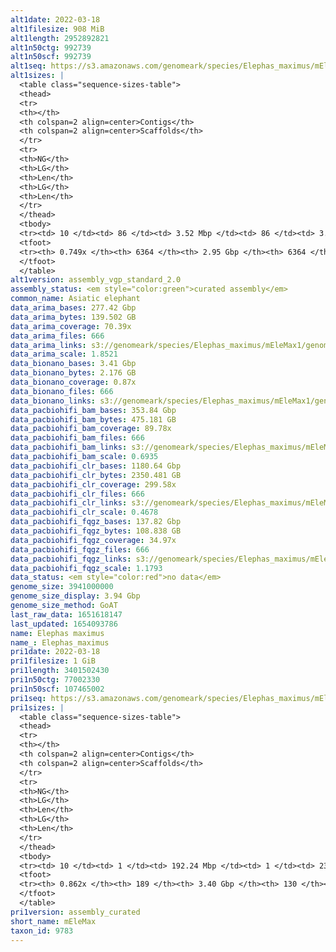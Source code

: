 ```yaml
---
alt1date: 2022-03-18
alt1filesize: 908 MiB
alt1length: 2952892821
alt1n50ctg: 992739
alt1n50scf: 992739
alt1seq: https://s3.amazonaws.com/genomeark/species/Elephas_maximus/mEleMax1/assembly_vgp_standard_2.0/mEleMax1.alt.asm.20220318.fasta.gz
alt1sizes: |
  <table class="sequence-sizes-table">
  <thead>
  <tr>
  <th></th>
  <th colspan=2 align=center>Contigs</th>
  <th colspan=2 align=center>Scaffolds</th>
  </tr>
  <tr>
  <th>NG</th>
  <th>LG</th>
  <th>Len</th>
  <th>LG</th>
  <th>Len</th>
  </tr>
  </thead>
  <tbody>
  <tr><td> 10 </td><td> 86 </td><td> 3.52 Mbp </td><td> 86 </td><td> 3.52 Mbp </td></tr>  <tr><td> 20 </td><td> 218 </td><td> 2.52 Mbp </td><td> 218 </td><td> 2.52 Mbp </td></tr>  <tr><td> 30 </td><td> 398 </td><td> 1.89 Mbp </td><td> 398 </td><td> 1.89 Mbp </td></tr>  <tr><td> 40 </td><td> 641 </td><td> 1.39 Mbp </td><td> 641 </td><td> 1.39 Mbp </td></tr>  <tr style="background-color:#cccccc;"><td> 50 </td><td> 976 </td><td> 0.99 Mbp </td><td> 976 </td><td> 0.99 Mbp </td></tr>  <tr><td> 60 </td><td> 1475 </td><td> 0.61 Mbp </td><td> 1475 </td><td> 0.61 Mbp </td></tr>  <tr><td> 70 </td><td> 2590 </td><td> 148.31 Kbp </td><td> 2590 </td><td> 148.31 Kbp </td></tr>  <tr><td> 80 </td><td> 0 </td><td>  </td><td> 0 </td><td>  </td></tr>  <tr><td> 90 </td><td> 0 </td><td>  </td><td> 0 </td><td>  </td></tr>  <tr><td> 100 </td><td> 0 </td><td>  </td><td> 0 </td><td>  </td></tr>  </tbody>
  <tfoot>
  <tr><th> 0.749x </th><th> 6364 </th><th> 2.95 Gbp </th><th> 6364 </th><th> 2.95 Gbp </th></tr>
  </tfoot>
  </table>
alt1version: assembly_vgp_standard_2.0
assembly_status: <em style="color:green">curated assembly</em>
common_name: Asiatic elephant
data_arima_bases: 277.42 Gbp
data_arima_bytes: 139.502 GB
data_arima_coverage: 70.39x
data_arima_files: 666
data_arima_links: s3://genomeark/species/Elephas_maximus/mEleMax1/genomic_data/arima/<br>
data_arima_scale: 1.8521
data_bionano_bases: 3.41 Gbp
data_bionano_bytes: 2.176 GB
data_bionano_coverage: 0.87x
data_bionano_files: 666
data_bionano_links: s3://genomeark/species/Elephas_maximus/mEleMax1/genomic_data/bionano/<br>
data_pacbiohifi_bam_bases: 353.84 Gbp
data_pacbiohifi_bam_bytes: 475.181 GB
data_pacbiohifi_bam_coverage: 89.78x
data_pacbiohifi_bam_files: 666
data_pacbiohifi_bam_links: s3://genomeark/species/Elephas_maximus/mEleMax1/genomic_data/pacbio_hifi/<br>
data_pacbiohifi_bam_scale: 0.6935
data_pacbiohifi_clr_bases: 1180.64 Gbp
data_pacbiohifi_clr_bytes: 2350.481 GB
data_pacbiohifi_clr_coverage: 299.58x
data_pacbiohifi_clr_files: 666
data_pacbiohifi_clr_links: s3://genomeark/species/Elephas_maximus/mEleMax1/genomic_data/pacbio_hifi/<br>
data_pacbiohifi_clr_scale: 0.4678
data_pacbiohifi_fqgz_bases: 137.82 Gbp
data_pacbiohifi_fqgz_bytes: 108.838 GB
data_pacbiohifi_fqgz_coverage: 34.97x
data_pacbiohifi_fqgz_files: 666
data_pacbiohifi_fqgz_links: s3://genomeark/species/Elephas_maximus/mEleMax1/genomic_data/pacbio_hifi/<br>
data_pacbiohifi_fqgz_scale: 1.1793
data_status: <em style="color:red">no data</em>
genome_size: 3941000000
genome_size_display: 3.94 Gbp
genome_size_method: GoAT
last_raw_data: 1651618147
last_updated: 1654093786
name: Elephas maximus
name_: Elephas_maximus
pri1date: 2022-03-18
pri1filesize: 1 GiB
pri1length: 3401502430
pri1n50ctg: 77002330
pri1n50scf: 107465002
pri1seq: https://s3.amazonaws.com/genomeark/species/Elephas_maximus/mEleMax1/assembly_curated/mEleMax1.pri.asm.20220318.fasta.gz
pri1sizes: |
  <table class="sequence-sizes-table">
  <thead>
  <tr>
  <th></th>
  <th colspan=2 align=center>Contigs</th>
  <th colspan=2 align=center>Scaffolds</th>
  </tr>
  <tr>
  <th>NG</th>
  <th>LG</th>
  <th>Len</th>
  <th>LG</th>
  <th>Len</th>
  </tr>
  </thead>
  <tbody>
  <tr><td> 10 </td><td> 1 </td><td> 192.24 Mbp </td><td> 1 </td><td> 235.55 Mbp </td></tr>  <tr><td> 20 </td><td> 4 </td><td> 123.62 Mbp </td><td> 3 </td><td> 192.19 Mbp </td></tr>  <tr><td> 30 </td><td> 7 </td><td> 117.24 Mbp </td><td> 6 </td><td> 134.52 Mbp </td></tr>  <tr><td> 40 </td><td> 11 </td><td> 94.03 Mbp </td><td> 9 </td><td> 120.90 Mbp </td></tr>  <tr style="background-color:#cccccc;"><td> 50 </td><td> 16 </td><td style="background-color:#88ff88;"> 77.00 Mbp </td><td> 12 </td><td style="background-color:#88ff88;"> 107.47 Mbp </td></tr>  <tr><td> 60 </td><td> 22 </td><td> 52.02 Mbp </td><td> 16 </td><td> 87.61 Mbp </td></tr>  <tr><td> 70 </td><td> 30 </td><td> 36.22 Mbp </td><td> 21 </td><td> 80.21 Mbp </td></tr>  <tr><td> 80 </td><td> 49 </td><td> 11.58 Mbp </td><td> 27 </td><td> 48.01 Mbp </td></tr>  <tr><td> 90 </td><td> 0 </td><td>  </td><td> 0 </td><td>  </td></tr>  <tr><td> 100 </td><td> 0 </td><td>  </td><td> 0 </td><td>  </td></tr>  </tbody>
  <tfoot>
  <tr><th> 0.862x </th><th> 189 </th><th> 3.40 Gbp </th><th> 130 </th><th> 3.40 Gbp </th></tr>
  </tfoot>
  </table>
pri1version: assembly_curated
short_name: mEleMax
taxon_id: 9783
---
```

